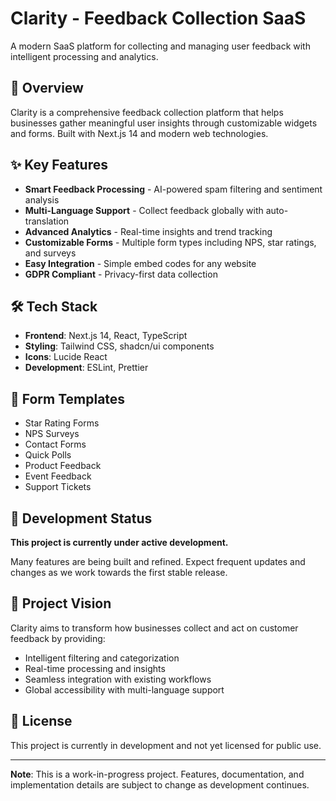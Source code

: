 # Clarity - Feedback Collection SaaS

A modern SaaS platform for collecting and managing user feedback with intelligent processing and analytics.

## 🚀 Overview

Clarity is a comprehensive feedback collection platform that helps businesses gather meaningful user insights through customizable widgets and forms. Built with Next.js 14 and modern web technologies.

## ✨ Key Features

- **Smart Feedback Processing** - AI-powered spam filtering and sentiment analysis
- **Multi-Language Support** - Collect feedback globally with auto-translation
- **Advanced Analytics** - Real-time insights and trend tracking
- **Customizable Forms** - Multiple form types including NPS, star ratings, and surveys
- **Easy Integration** - Simple embed codes for any website
- **GDPR Compliant** - Privacy-first data collection

## 🛠️ Tech Stack

- **Frontend**: Next.js 14, React, TypeScript
- **Styling**: Tailwind CSS, shadcn/ui components
- **Icons**: Lucide React
- **Development**: ESLint, Prettier

## 📱 Form Templates

- Star Rating Forms
- NPS Surveys
- Contact Forms
- Quick Polls
- Product Feedback
- Event Feedback
- Support Tickets

## 🚧 Development Status

**This project is currently under active development.**

Many features are being built and refined. Expect frequent updates and changes as we work towards the first stable release.

## 🎯 Project Vision

Clarity aims to transform how businesses collect and act on customer feedback by providing:

- Intelligent filtering and categorization
- Real-time processing and insights
- Seamless integration with existing workflows
- Global accessibility with multi-language support

## 📝 License

This project is currently in development and not yet licensed for public use.

---

**Note**: This is a work-in-progress project. Features, documentation, and implementation details are subject to change as development continues.

